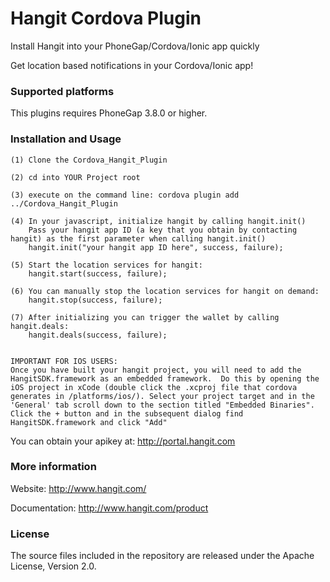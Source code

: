 Hangit Cordova Plugin
====================
Install Hangit into your PhoneGap/Cordova/Ionic app quickly

Get location based notifications in your Cordova/Ionic app! 

### Supported platforms ###

This plugins requires PhoneGap 3.8.0 or higher.

### Installation and Usage ###
```
(1) Clone the Cordova_Hangit_Plugin

(2) cd into YOUR Project root

(3) execute on the command line: cordova plugin add ../Cordova_Hangit_Plugin

(4) In your javascript, initialize hangit by calling hangit.init()
    Pass your hangit app ID (a key that you obtain by contacting hangit) as the first parameter when calling hangit.init()
    hangit.init("your hangit app ID here", success, failure);

(5) Start the location services for hangit:
    hangit.start(success, failure);

(6) You can manually stop the location services for hangit on demand:
    hangit.stop(success, failure);
    
(7) After initializing you can trigger the wallet by calling hangit.deals:
    hangit.deals(success, failure);


IMPORTANT FOR IOS USERS:
Once you have built your hangit project, you will need to add the HangitSDK.framework as an embedded framework.  Do this by opening the iOS project in xCode (double click the .xcproj file that cordova generates in /platforms/ios/). Select your project target and in the 'General' tab scroll down to the section titled "Embedded Binaries".  Click the + button and in the subsequent dialog find HangitSDK.framework and click "Add"

```
You can obtain your apikey at: http://portal.hangit.com

### More information ###
Website: http://www.hangit.com/

Documentation: http://www.hangit.com/product


### License ###
The source files included in the repository are released under the Apache License, Version 2.0.
